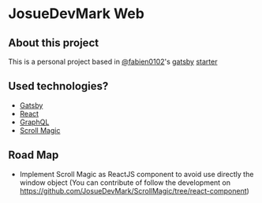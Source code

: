 # JosueDevMark Web

## About this project

This is a personal project based in [@fabien0102](https://github.com/fabien0102/)'s [gatsby](https://www.gatsbyjs.org/) [starter](https://github.com/fabien0102/gatsby-starter)
## Used technologies?

-   [Gatsby](https://www.gatsbyjs.org/)
-   [React](https://reactjs.org/)
-   [GraphQL](http://graphql.org/)
-   [Scroll Magic](https://github.com/janpaepke/ScrollMagic)
    
## Road Map
-   Implement Scroll Magic as ReactJS component to avoid use directly the window object (You can contribute of follow the development on https://github.com/JosueDevMark/ScrollMagic/tree/react-component)
